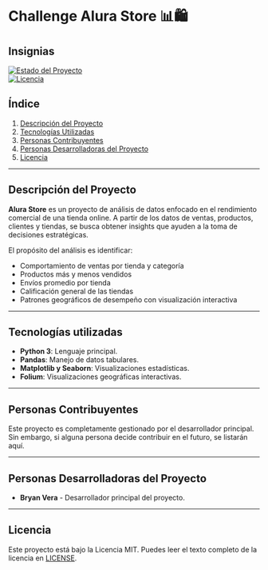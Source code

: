 # Challenge Alura Store 📊🛍️

## Insignias

[![Estado del Proyecto](https://img.shields.io/badge/estado-terminado-brightgreen)](https://github.com/bryanvera/alura-store)  
[![Licencia](https://img.shields.io/badge/licencia-MIT-green)](https://opensource.org/licenses/MIT)

## Índice

1. [Descripción del Proyecto](#descripción-del-proyecto)
2. [Tecnologías Utilizadas](#tecnologías-utilizadas)
3. [Personas Contribuyentes](#personas-contribuyentes)
4. [Personas Desarrolladoras del Proyecto](#personas-desarrolladoras-del-proyecto)
5. [Licencia](#licencia)

---

## Descripción del Proyecto

**Alura Store** es un proyecto de análisis de datos enfocado en el rendimiento comercial de una tienda online. A partir de los datos de ventas, productos, clientes y tiendas, se busca obtener insights que ayuden a la toma de decisiones estratégicas.

El propósito del análisis es identificar:
- Comportamiento de ventas por tienda y categoría
- Productos más y menos vendidos
- Envíos promedio por tienda
- Calificación general de las tiendas
- Patrones geográficos de desempeño con visualización interactiva

---

## Tecnologías utilizadas

- **Python 3**: Lenguaje principal.
- **Pandas**: Manejo de datos tabulares.
- **Matplotlib y Seaborn**: Visualizaciones estadísticas.
- **Folium**: Visualizaciones geográficas interactivas.

---

## Personas Contribuyentes

Este proyecto es completamente gestionado por el desarrollador principal. Sin embargo, si alguna persona decide contribuir en el futuro, se listarán aquí.

---

## Personas Desarrolladoras del Proyecto

- **Bryan Vera** - Desarrollador principal del proyecto.

---

## Licencia

Este proyecto está bajo la Licencia MIT. Puedes leer el texto completo de la licencia en [LICENSE](LICENSE).
